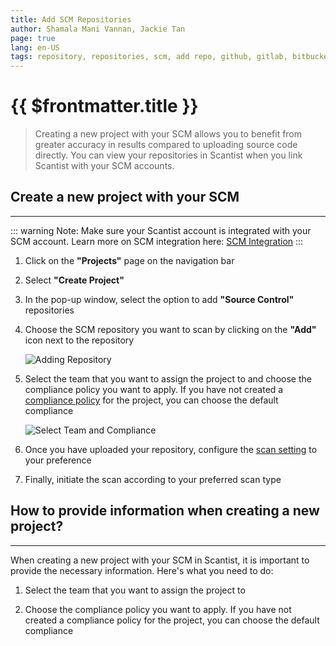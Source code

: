 ```yaml
---
title: Add SCM Repositories
author: Shamala Mani Vannan, Jackie Tan
page: true
lang: en-US
tags: repository, repositories, scm, add repo, github, gitlab, bitbucket
---
```


<ClientOnly>

# {{ $frontmatter.title }}

> Creating a new project with your SCM allows you to benefit from greater accuracy in results compared to uploading source code directly. You can view your repositories in Scantist when you link Scantist with your SCM accounts.

## Create a new project with your SCM

<hr class="thick" />

::: warning Note:
Make sure your Scantist account is integrated with your SCM account. Learn more on SCM integration here: [SCM Integration](../Get-Started/SCM-Integration.md)
:::

1. Click on the **"Projects"** page on the navigation bar

2. Select **"Create Project"**

3. In the pop-up window, select the option to add **"Source Control"** repositories

4. Choose the SCM repository you want to scan by clicking on the **"Add"** icon next to the repository

   ![Adding Repository](/images/Create-and-Manage-Project/Add-SCM-Repositories-1.png)

5. Select the team that you want to assign the project to and choose the compliance policy you want to apply. If you have not created a [compliance policy](../Compliance-Policy-Rules/) for the project, you can choose the default compliance

   ![Select Team and Compliance](/images/Create-and-Manage-Project/Add-SCM-Repositories-2.png)

6. Once you have uploaded your repository, configure the [scan setting](../Trigger-Scan/SCM-Scan-Settings.md) to your preference

7. Finally, initiate the scan according to your preferred scan type

## How to provide information when creating a new project?

<hr class="thick" />

When creating a new project with your SCM in Scantist, it is important to provide the necessary information. Here's what you need to do:

1. Select the team that you want to assign the project to

2. Choose the compliance policy you want to apply. If you have not created a compliance policy for the project, you can choose the default compliance

<!--@include: ./whats-next.md-->

</ClientOnly>
